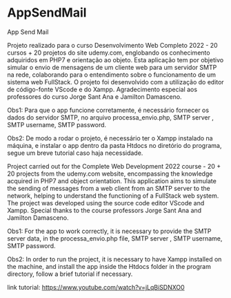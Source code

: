 # AppSendMail
App Send Mail


Projeto realizado para o curso Desenvolvimento Web Completo 2022 - 20 cursos + 20 projetos do site udemy.com, englobando os conhecimento adquiridos em PHP7 e orientação ao objeto.
Esta aplicação tem por objetivo simular o envio de mensagens de um cliente web para um servidor SMTP na rede, colaborando para o entendimento sobre o funcionamento de um sistema web FullStack.
O projeto foi desenvolvido com a utilização do  editor de código-fonte VScode e do Xampp.
Agradecimento especial aos professores do curso Jorge Sant Ana e Jamilton Damasceno. 

Obs1: Para que o app funcione corretamente, é necessário fornecer os dados do servidor SMTP, no arquivo processa_envio.php, SMTP server , SMTP username, SMTP password.

Obs2: De modo a rodar o projeto, é necessário ter o Xampp instalado na máquina, e instalar o app dentro da pasta Htdocs no diretório do programa, segue um breve tutorial caso haja necessidade.


Project carried out for the Complete Web Development 2022 course - 20 + 20 projects from the udemy.com website, encompassing the knowledge acquired in PHP7 and object orientation.
This application aims to simulate the sending of messages from a web client from an SMTP server to the network, helping to understand the functioning of a FullStack web system.
The project was developed using the source code editor VScode and Xampp.
Special thanks to the course professors Jorge Sant Ana and Jamilton Damasceno.

Obs1: For the app to work correctly, it is necessary to provide the SMTP server data, in the processa_envio.php file, SMTP server , SMTP username, SMTP password.

Obs2: In order to run the project, it is necessary to have Xampp installed on the machine, and install the app inside the Htdocs folder in the program directory, follow a brief tutorial if necessary.

link tutorial: https://www.youtube.com/watch?v=jLqBiSDNXO0
